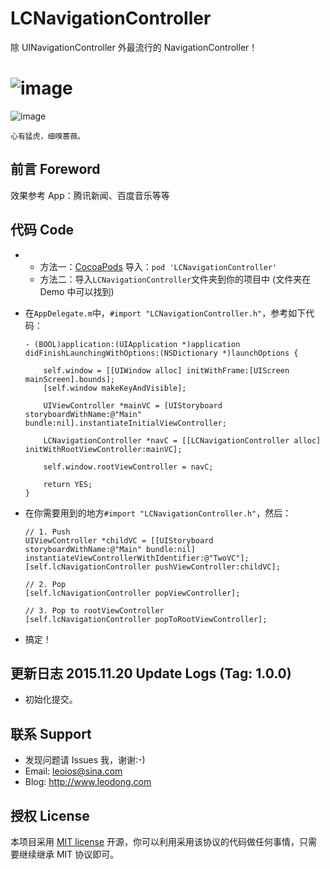 # LCNavigationController
除 UINavigationController 外最流行的 NavigationController！

![image](https://github.com/LeoiOS/LCNavigationController/blob/master/LCNCDemo.gif)
===
![image](https://github.com/LeoiOS/LCNavigationController/blob/master/LCNCDemo.png)

  ````
  心有猛虎，细嗅蔷薇。
  ````


## 前言 Foreword

效果参考 App：腾讯新闻、百度音乐等等



## 代码 Code

* 
    - 方法一：[CocoaPods](https://cocoapods.org/) 导入：`pod 'LCNavigationController'`
    - 方法二：导入`LCNavigationController`文件夹到你的项目中 (文件夹在 Demo 中可以找到)
* 在`AppDelegate.m`中，`#import "LCNavigationController.h"`，参考如下代码：

    ````objc
    - (BOOL)application:(UIApplication *)application didFinishLaunchingWithOptions:(NSDictionary *)launchOptions {
        
        self.window = [[UIWindow alloc] initWithFrame:[UIScreen mainScreen].bounds];
        [self.window makeKeyAndVisible];
        
        UIViewController *mainVC = [UIStoryboard storyboardWithName:@"Main" bundle:nil].instantiateInitialViewController;
        
        LCNavigationController *navC = [[LCNavigationController alloc] initWithRootViewController:mainVC];
        
        self.window.rootViewController = navC;
        
        return YES;
    }
    ````
* 在你需要用到的地方`#import "LCNavigationController.h"`，然后：
    ````objc
    // 1. Push
    UIViewController *childVC = [[UIStoryboard storyboardWithName:@"Main" bundle:nil] instantiateViewControllerWithIdentifier:@"TwoVC"];
    [self.lcNavigationController pushViewController:childVC];
    
    // 2. Pop
    [self.lcNavigationController popViewController];
    
    // 3. Pop to rootViewController
    [self.lcNavigationController popToRootViewController];
    ````
* 搞定！



## 更新日志 2015.11.20 Update Logs (Tag: 1.0.0)
* 初始化提交。



## 联系 Support

* 发现问题请 Issues 我，谢谢:-)
* Email: leoios@sina.com
* Blog: http://www.leodong.com



## 授权 License

本项目采用 [MIT license](http://opensource.org/licenses/MIT) 开源，你可以利用采用该协议的代码做任何事情，只需要继续继承 MIT 协议即可。
